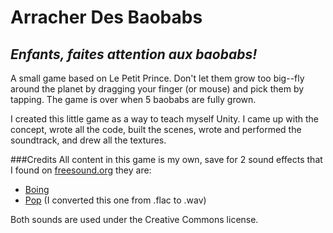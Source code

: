 # Arracher Des Baobabs
## _Enfants, faites attention aux baobabs!_
A small game based on Le Petit Prince. Don't let them grow too big--fly around the planet by dragging your finger (or mouse) and pick them by tapping. The game is over when 5 baobabs are fully grown.

I created this little game as a way to teach myself Unity. I came up with the concept, wrote all the code, built the scenes, wrote and performed the soundtrack, and drew all the textures.

###Credits
All content in this game is my own, save for 2 sound effects that I found on [freesound.org](freesound.org) they are:
* [Boing](http://www.freesound.org/people/juskiddink/sounds/140867/)
* [Pop](http://www.freesound.org/people/unfa/sounds/245645/) (I converted this one from .flac to .wav)

Both sounds are used under the Creative Commons license.
